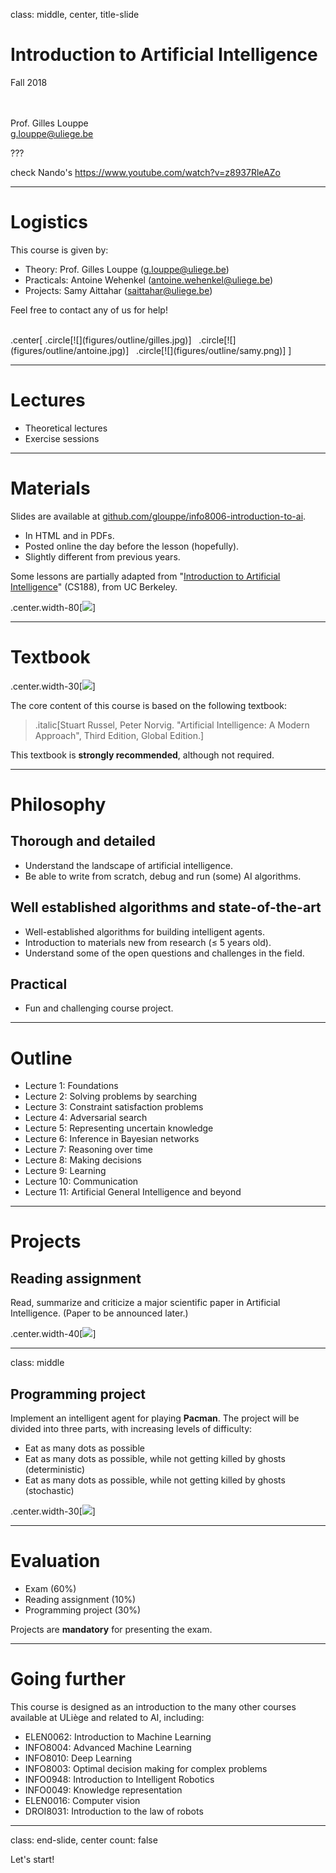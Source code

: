 class: middle, center, title-slide

# Introduction to Artificial Intelligence

Fall 2018

<br><br>
Prof. Gilles Louppe<br>
[g.louppe@uliege.be](g.louppe@uliege.be)

???

check Nando's https://www.youtube.com/watch?v=z8937RleAZo

---

# Logistics

This course is given by:
- Theory: Prof. Gilles Louppe ([g.louppe@uliege.be](mailto:g.louppe@uliege.be))
- Practicals: Antoine Wehenkel ([antoine.wehenkel@uliege.be](antoine.wehenkel@uliege.be))
- Projects: Samy Aittahar ([saittahar@uliege.be](mailto:saittahar@uliege.be))

Feel free to contact any of us for help!

<br>
.center[
.circle[![](figures/outline/gilles.jpg)] &nbsp;
.circle[![](figures/outline/antoine.jpg)] &nbsp;
.circle[![](figures/outline/samy.png)]
]

---

# Lectures

- Theoretical lectures
- Exercise sessions

---

# Materials

Slides are available at [github.com/glouppe/info8006-introduction-to-ai](https://github.com/glouppe/info8006-introduction-to-ai).
- In HTML and in PDFs.
- Posted online the day before the lesson (hopefully).
- Slightly different from previous years.

Some lessons are partially adapted from "[Introduction to Artificial Intelligence](http://ai.berkeley.edu/lecture_slides.html)" (CS188), from UC Berkeley.

.center.width-80[![](figures/outline/slides.png)]

---

# Textbook

.center.width-30[![](./figures/outline/textbook.png)]

The core content of this course is based on the following textbook:

> .italic[Stuart Russel, Peter Norvig. "Artificial Intelligence: A Modern Approach", Third Edition, Global Edition.]

This textbook is **strongly recommended**, although not required.

---

# Philosophy

## Thorough and detailed
- Understand the landscape of artificial intelligence.
- Be able to write from scratch, debug and run (some) AI algorithms.

## Well established algorithms and state-of-the-art
- Well-established algorithms for building intelligent agents.
- Introduction to materials new from research ($\leq$ 5 years old).
- Understand some of the open questions and challenges in the field.

## Practical
- Fun and challenging course project.

---

# Outline

- Lecture 1: Foundations
- Lecture 2: Solving problems by searching
- Lecture 3: Constraint satisfaction problems
- Lecture 4: Adversarial search
- Lecture 5: Representing uncertain knowledge
- Lecture 6: Inference in Bayesian networks
- Lecture 7: Reasoning over time
- Lecture 8: Making decisions
- Lecture 9: Learning
- Lecture 10: Communication
- Lecture 11: Artificial General Intelligence and beyond

---

# Projects

## Reading assignment

Read, summarize and criticize a major scientific paper in Artificial Intelligence.
(Paper to be announced later.)

.center.width-40[![](figures/outline/alphago-paper.png)]

---

class: middle

## Programming project

Implement an intelligent agent for playing **Pacman**. The project will be divided into three parts, with increasing levels of difficulty:
- Eat as many dots as possible
- Eat as many dots as possible, while not getting killed by ghosts (deterministic)
- Eat as many dots as possible, while not getting killed by ghosts (stochastic)

.center.width-30[![](figures/outline/pacman.png)]

---

# Evaluation

- Exam (60%)
- Reading assignment (10%)
- Programming project (30%)

Projects are **mandatory** for presenting the exam.

---

# Going further

This course is designed as an introduction to the many other courses available at ULiège and related to AI, including:

- ELEN0062: Introduction to Machine Learning
- INFO8004: Advanced Machine Learning
- INFO8010: Deep Learning
- INFO8003: Optimal decision making for complex problems
- INFO0948: Introduction to Intelligent Robotics
- INFO0049: Knowledge representation
- ELEN0016: Computer vision
- DROI8031: Introduction to the law of robots

---

class: end-slide, center
count: false

Let's start!
